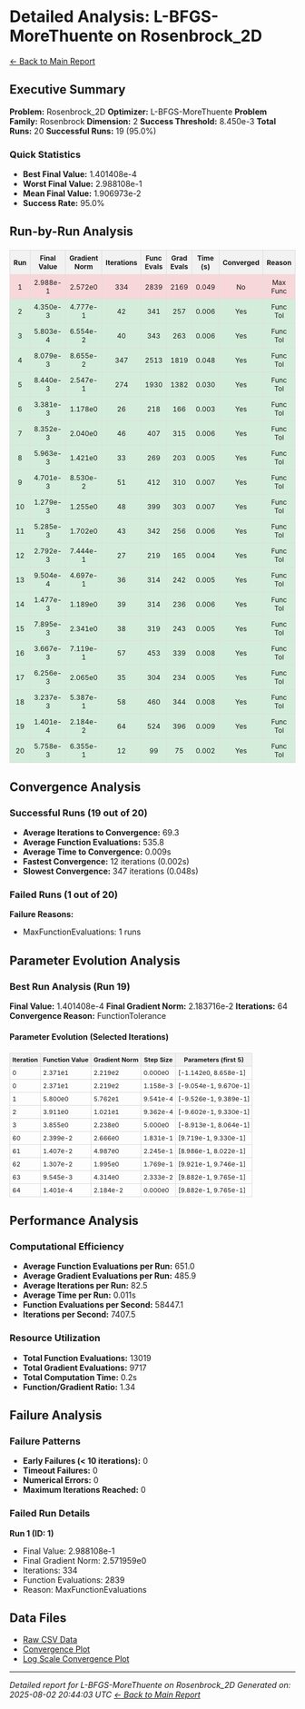 # Detailed Analysis: L-BFGS-MoreThuente on Rosenbrock_2D
[← Back to Main Report](benchmark_report.md)
## Executive Summary
**Problem:** Rosenbrock_2D
**Optimizer:** L-BFGS-MoreThuente
**Problem Family:** Rosenbrock
**Dimension:** 2
**Success Threshold:** 8.450e-3
**Total Runs:** 20
**Successful Runs:** 19 (95.0%)

### Quick Statistics
* **Best Final Value:** 1.401408e-4
* **Worst Final Value:** 2.988108e-1
* **Mean Final Value:** 1.906973e-2
* **Success Rate:** 95.0%


## Run-by-Run Analysis
<table style="border-collapse: collapse; width: 100%; margin: 20px 0; font-size: 12px;">
<tr style="background-color: #f2f2f2;">
<th style="border: 1px solid #ddd; padding: 6px; text-align: center;">Run</th>
<th style="border: 1px solid #ddd; padding: 6px; text-align: center;">Final Value</th>
<th style="border: 1px solid #ddd; padding: 6px; text-align: center;">Gradient Norm</th>
<th style="border: 1px solid #ddd; padding: 6px; text-align: center;">Iterations</th>
<th style="border: 1px solid #ddd; padding: 6px; text-align: center;">Func Evals</th>
<th style="border: 1px solid #ddd; padding: 6px; text-align: center;">Grad Evals</th>
<th style="border: 1px solid #ddd; padding: 6px; text-align: center;">Time (s)</th>
<th style="border: 1px solid #ddd; padding: 6px; text-align: center;">Converged</th>
<th style="border: 1px solid #ddd; padding: 6px; text-align: center;">Reason</th>
</tr>
<tr style="background-color: #f8d7da;">
<td style="border: 1px solid #ddd; padding: 6px; text-align: center;">1</td>
<td style="border: 1px solid #ddd; padding: 6px; text-align: center;">2.988e-1</td>
<td style="border: 1px solid #ddd; padding: 6px; text-align: center;">2.572e0</td>
<td style="border: 1px solid #ddd; padding: 6px; text-align: center;">334</td>
<td style="border: 1px solid #ddd; padding: 6px; text-align: center;">2839</td>
<td style="border: 1px solid #ddd; padding: 6px; text-align: center;">2169</td>
<td style="border: 1px solid #ddd; padding: 6px; text-align: center;">0.049</td>
<td style="border: 1px solid #ddd; padding: 6px; text-align: center;">No</td>
<td style="border: 1px solid #ddd; padding: 6px; text-align: center;">Max Func</td>
</tr>
<tr style="background-color: #d4edda;">
<td style="border: 1px solid #ddd; padding: 6px; text-align: center;">2</td>
<td style="border: 1px solid #ddd; padding: 6px; text-align: center;">4.350e-3</td>
<td style="border: 1px solid #ddd; padding: 6px; text-align: center;">4.777e-1</td>
<td style="border: 1px solid #ddd; padding: 6px; text-align: center;">42</td>
<td style="border: 1px solid #ddd; padding: 6px; text-align: center;">341</td>
<td style="border: 1px solid #ddd; padding: 6px; text-align: center;">257</td>
<td style="border: 1px solid #ddd; padding: 6px; text-align: center;">0.006</td>
<td style="border: 1px solid #ddd; padding: 6px; text-align: center;">Yes</td>
<td style="border: 1px solid #ddd; padding: 6px; text-align: center;">Func Tol</td>
</tr>
<tr style="background-color: #d4edda;">
<td style="border: 1px solid #ddd; padding: 6px; text-align: center;">3</td>
<td style="border: 1px solid #ddd; padding: 6px; text-align: center;">5.803e-4</td>
<td style="border: 1px solid #ddd; padding: 6px; text-align: center;">6.554e-2</td>
<td style="border: 1px solid #ddd; padding: 6px; text-align: center;">40</td>
<td style="border: 1px solid #ddd; padding: 6px; text-align: center;">343</td>
<td style="border: 1px solid #ddd; padding: 6px; text-align: center;">263</td>
<td style="border: 1px solid #ddd; padding: 6px; text-align: center;">0.006</td>
<td style="border: 1px solid #ddd; padding: 6px; text-align: center;">Yes</td>
<td style="border: 1px solid #ddd; padding: 6px; text-align: center;">Func Tol</td>
</tr>
<tr style="background-color: #d4edda;">
<td style="border: 1px solid #ddd; padding: 6px; text-align: center;">4</td>
<td style="border: 1px solid #ddd; padding: 6px; text-align: center;">8.079e-3</td>
<td style="border: 1px solid #ddd; padding: 6px; text-align: center;">8.655e-2</td>
<td style="border: 1px solid #ddd; padding: 6px; text-align: center;">347</td>
<td style="border: 1px solid #ddd; padding: 6px; text-align: center;">2513</td>
<td style="border: 1px solid #ddd; padding: 6px; text-align: center;">1819</td>
<td style="border: 1px solid #ddd; padding: 6px; text-align: center;">0.048</td>
<td style="border: 1px solid #ddd; padding: 6px; text-align: center;">Yes</td>
<td style="border: 1px solid #ddd; padding: 6px; text-align: center;">Func Tol</td>
</tr>
<tr style="background-color: #d4edda;">
<td style="border: 1px solid #ddd; padding: 6px; text-align: center;">5</td>
<td style="border: 1px solid #ddd; padding: 6px; text-align: center;">8.440e-3</td>
<td style="border: 1px solid #ddd; padding: 6px; text-align: center;">2.547e-1</td>
<td style="border: 1px solid #ddd; padding: 6px; text-align: center;">274</td>
<td style="border: 1px solid #ddd; padding: 6px; text-align: center;">1930</td>
<td style="border: 1px solid #ddd; padding: 6px; text-align: center;">1382</td>
<td style="border: 1px solid #ddd; padding: 6px; text-align: center;">0.030</td>
<td style="border: 1px solid #ddd; padding: 6px; text-align: center;">Yes</td>
<td style="border: 1px solid #ddd; padding: 6px; text-align: center;">Func Tol</td>
</tr>
<tr style="background-color: #d4edda;">
<td style="border: 1px solid #ddd; padding: 6px; text-align: center;">6</td>
<td style="border: 1px solid #ddd; padding: 6px; text-align: center;">3.381e-3</td>
<td style="border: 1px solid #ddd; padding: 6px; text-align: center;">1.178e0</td>
<td style="border: 1px solid #ddd; padding: 6px; text-align: center;">26</td>
<td style="border: 1px solid #ddd; padding: 6px; text-align: center;">218</td>
<td style="border: 1px solid #ddd; padding: 6px; text-align: center;">166</td>
<td style="border: 1px solid #ddd; padding: 6px; text-align: center;">0.003</td>
<td style="border: 1px solid #ddd; padding: 6px; text-align: center;">Yes</td>
<td style="border: 1px solid #ddd; padding: 6px; text-align: center;">Func Tol</td>
</tr>
<tr style="background-color: #d4edda;">
<td style="border: 1px solid #ddd; padding: 6px; text-align: center;">7</td>
<td style="border: 1px solid #ddd; padding: 6px; text-align: center;">8.352e-3</td>
<td style="border: 1px solid #ddd; padding: 6px; text-align: center;">2.040e0</td>
<td style="border: 1px solid #ddd; padding: 6px; text-align: center;">46</td>
<td style="border: 1px solid #ddd; padding: 6px; text-align: center;">407</td>
<td style="border: 1px solid #ddd; padding: 6px; text-align: center;">315</td>
<td style="border: 1px solid #ddd; padding: 6px; text-align: center;">0.006</td>
<td style="border: 1px solid #ddd; padding: 6px; text-align: center;">Yes</td>
<td style="border: 1px solid #ddd; padding: 6px; text-align: center;">Func Tol</td>
</tr>
<tr style="background-color: #d4edda;">
<td style="border: 1px solid #ddd; padding: 6px; text-align: center;">8</td>
<td style="border: 1px solid #ddd; padding: 6px; text-align: center;">5.963e-3</td>
<td style="border: 1px solid #ddd; padding: 6px; text-align: center;">1.421e0</td>
<td style="border: 1px solid #ddd; padding: 6px; text-align: center;">33</td>
<td style="border: 1px solid #ddd; padding: 6px; text-align: center;">269</td>
<td style="border: 1px solid #ddd; padding: 6px; text-align: center;">203</td>
<td style="border: 1px solid #ddd; padding: 6px; text-align: center;">0.005</td>
<td style="border: 1px solid #ddd; padding: 6px; text-align: center;">Yes</td>
<td style="border: 1px solid #ddd; padding: 6px; text-align: center;">Func Tol</td>
</tr>
<tr style="background-color: #d4edda;">
<td style="border: 1px solid #ddd; padding: 6px; text-align: center;">9</td>
<td style="border: 1px solid #ddd; padding: 6px; text-align: center;">4.701e-3</td>
<td style="border: 1px solid #ddd; padding: 6px; text-align: center;">8.530e-2</td>
<td style="border: 1px solid #ddd; padding: 6px; text-align: center;">51</td>
<td style="border: 1px solid #ddd; padding: 6px; text-align: center;">412</td>
<td style="border: 1px solid #ddd; padding: 6px; text-align: center;">310</td>
<td style="border: 1px solid #ddd; padding: 6px; text-align: center;">0.007</td>
<td style="border: 1px solid #ddd; padding: 6px; text-align: center;">Yes</td>
<td style="border: 1px solid #ddd; padding: 6px; text-align: center;">Func Tol</td>
</tr>
<tr style="background-color: #d4edda;">
<td style="border: 1px solid #ddd; padding: 6px; text-align: center;">10</td>
<td style="border: 1px solid #ddd; padding: 6px; text-align: center;">1.279e-3</td>
<td style="border: 1px solid #ddd; padding: 6px; text-align: center;">1.255e0</td>
<td style="border: 1px solid #ddd; padding: 6px; text-align: center;">48</td>
<td style="border: 1px solid #ddd; padding: 6px; text-align: center;">399</td>
<td style="border: 1px solid #ddd; padding: 6px; text-align: center;">303</td>
<td style="border: 1px solid #ddd; padding: 6px; text-align: center;">0.007</td>
<td style="border: 1px solid #ddd; padding: 6px; text-align: center;">Yes</td>
<td style="border: 1px solid #ddd; padding: 6px; text-align: center;">Func Tol</td>
</tr>
<tr style="background-color: #d4edda;">
<td style="border: 1px solid #ddd; padding: 6px; text-align: center;">11</td>
<td style="border: 1px solid #ddd; padding: 6px; text-align: center;">5.285e-3</td>
<td style="border: 1px solid #ddd; padding: 6px; text-align: center;">1.702e0</td>
<td style="border: 1px solid #ddd; padding: 6px; text-align: center;">43</td>
<td style="border: 1px solid #ddd; padding: 6px; text-align: center;">342</td>
<td style="border: 1px solid #ddd; padding: 6px; text-align: center;">256</td>
<td style="border: 1px solid #ddd; padding: 6px; text-align: center;">0.006</td>
<td style="border: 1px solid #ddd; padding: 6px; text-align: center;">Yes</td>
<td style="border: 1px solid #ddd; padding: 6px; text-align: center;">Func Tol</td>
</tr>
<tr style="background-color: #d4edda;">
<td style="border: 1px solid #ddd; padding: 6px; text-align: center;">12</td>
<td style="border: 1px solid #ddd; padding: 6px; text-align: center;">2.792e-3</td>
<td style="border: 1px solid #ddd; padding: 6px; text-align: center;">7.444e-1</td>
<td style="border: 1px solid #ddd; padding: 6px; text-align: center;">27</td>
<td style="border: 1px solid #ddd; padding: 6px; text-align: center;">219</td>
<td style="border: 1px solid #ddd; padding: 6px; text-align: center;">165</td>
<td style="border: 1px solid #ddd; padding: 6px; text-align: center;">0.004</td>
<td style="border: 1px solid #ddd; padding: 6px; text-align: center;">Yes</td>
<td style="border: 1px solid #ddd; padding: 6px; text-align: center;">Func Tol</td>
</tr>
<tr style="background-color: #d4edda;">
<td style="border: 1px solid #ddd; padding: 6px; text-align: center;">13</td>
<td style="border: 1px solid #ddd; padding: 6px; text-align: center;">9.504e-4</td>
<td style="border: 1px solid #ddd; padding: 6px; text-align: center;">4.697e-1</td>
<td style="border: 1px solid #ddd; padding: 6px; text-align: center;">36</td>
<td style="border: 1px solid #ddd; padding: 6px; text-align: center;">314</td>
<td style="border: 1px solid #ddd; padding: 6px; text-align: center;">242</td>
<td style="border: 1px solid #ddd; padding: 6px; text-align: center;">0.005</td>
<td style="border: 1px solid #ddd; padding: 6px; text-align: center;">Yes</td>
<td style="border: 1px solid #ddd; padding: 6px; text-align: center;">Func Tol</td>
</tr>
<tr style="background-color: #d4edda;">
<td style="border: 1px solid #ddd; padding: 6px; text-align: center;">14</td>
<td style="border: 1px solid #ddd; padding: 6px; text-align: center;">1.477e-3</td>
<td style="border: 1px solid #ddd; padding: 6px; text-align: center;">1.189e0</td>
<td style="border: 1px solid #ddd; padding: 6px; text-align: center;">39</td>
<td style="border: 1px solid #ddd; padding: 6px; text-align: center;">314</td>
<td style="border: 1px solid #ddd; padding: 6px; text-align: center;">236</td>
<td style="border: 1px solid #ddd; padding: 6px; text-align: center;">0.006</td>
<td style="border: 1px solid #ddd; padding: 6px; text-align: center;">Yes</td>
<td style="border: 1px solid #ddd; padding: 6px; text-align: center;">Func Tol</td>
</tr>
<tr style="background-color: #d4edda;">
<td style="border: 1px solid #ddd; padding: 6px; text-align: center;">15</td>
<td style="border: 1px solid #ddd; padding: 6px; text-align: center;">7.895e-3</td>
<td style="border: 1px solid #ddd; padding: 6px; text-align: center;">2.341e0</td>
<td style="border: 1px solid #ddd; padding: 6px; text-align: center;">38</td>
<td style="border: 1px solid #ddd; padding: 6px; text-align: center;">319</td>
<td style="border: 1px solid #ddd; padding: 6px; text-align: center;">243</td>
<td style="border: 1px solid #ddd; padding: 6px; text-align: center;">0.005</td>
<td style="border: 1px solid #ddd; padding: 6px; text-align: center;">Yes</td>
<td style="border: 1px solid #ddd; padding: 6px; text-align: center;">Func Tol</td>
</tr>
<tr style="background-color: #d4edda;">
<td style="border: 1px solid #ddd; padding: 6px; text-align: center;">16</td>
<td style="border: 1px solid #ddd; padding: 6px; text-align: center;">3.667e-3</td>
<td style="border: 1px solid #ddd; padding: 6px; text-align: center;">7.119e-1</td>
<td style="border: 1px solid #ddd; padding: 6px; text-align: center;">57</td>
<td style="border: 1px solid #ddd; padding: 6px; text-align: center;">453</td>
<td style="border: 1px solid #ddd; padding: 6px; text-align: center;">339</td>
<td style="border: 1px solid #ddd; padding: 6px; text-align: center;">0.008</td>
<td style="border: 1px solid #ddd; padding: 6px; text-align: center;">Yes</td>
<td style="border: 1px solid #ddd; padding: 6px; text-align: center;">Func Tol</td>
</tr>
<tr style="background-color: #d4edda;">
<td style="border: 1px solid #ddd; padding: 6px; text-align: center;">17</td>
<td style="border: 1px solid #ddd; padding: 6px; text-align: center;">6.256e-3</td>
<td style="border: 1px solid #ddd; padding: 6px; text-align: center;">2.065e0</td>
<td style="border: 1px solid #ddd; padding: 6px; text-align: center;">35</td>
<td style="border: 1px solid #ddd; padding: 6px; text-align: center;">304</td>
<td style="border: 1px solid #ddd; padding: 6px; text-align: center;">234</td>
<td style="border: 1px solid #ddd; padding: 6px; text-align: center;">0.005</td>
<td style="border: 1px solid #ddd; padding: 6px; text-align: center;">Yes</td>
<td style="border: 1px solid #ddd; padding: 6px; text-align: center;">Func Tol</td>
</tr>
<tr style="background-color: #d4edda;">
<td style="border: 1px solid #ddd; padding: 6px; text-align: center;">18</td>
<td style="border: 1px solid #ddd; padding: 6px; text-align: center;">3.237e-3</td>
<td style="border: 1px solid #ddd; padding: 6px; text-align: center;">5.387e-1</td>
<td style="border: 1px solid #ddd; padding: 6px; text-align: center;">58</td>
<td style="border: 1px solid #ddd; padding: 6px; text-align: center;">460</td>
<td style="border: 1px solid #ddd; padding: 6px; text-align: center;">344</td>
<td style="border: 1px solid #ddd; padding: 6px; text-align: center;">0.008</td>
<td style="border: 1px solid #ddd; padding: 6px; text-align: center;">Yes</td>
<td style="border: 1px solid #ddd; padding: 6px; text-align: center;">Func Tol</td>
</tr>
<tr style="background-color: #d4edda;">
<td style="border: 1px solid #ddd; padding: 6px; text-align: center;">19</td>
<td style="border: 1px solid #ddd; padding: 6px; text-align: center;">1.401e-4</td>
<td style="border: 1px solid #ddd; padding: 6px; text-align: center;">2.184e-2</td>
<td style="border: 1px solid #ddd; padding: 6px; text-align: center;">64</td>
<td style="border: 1px solid #ddd; padding: 6px; text-align: center;">524</td>
<td style="border: 1px solid #ddd; padding: 6px; text-align: center;">396</td>
<td style="border: 1px solid #ddd; padding: 6px; text-align: center;">0.009</td>
<td style="border: 1px solid #ddd; padding: 6px; text-align: center;">Yes</td>
<td style="border: 1px solid #ddd; padding: 6px; text-align: center;">Func Tol</td>
</tr>
<tr style="background-color: #d4edda;">
<td style="border: 1px solid #ddd; padding: 6px; text-align: center;">20</td>
<td style="border: 1px solid #ddd; padding: 6px; text-align: center;">5.758e-3</td>
<td style="border: 1px solid #ddd; padding: 6px; text-align: center;">6.355e-1</td>
<td style="border: 1px solid #ddd; padding: 6px; text-align: center;">12</td>
<td style="border: 1px solid #ddd; padding: 6px; text-align: center;">99</td>
<td style="border: 1px solid #ddd; padding: 6px; text-align: center;">75</td>
<td style="border: 1px solid #ddd; padding: 6px; text-align: center;">0.002</td>
<td style="border: 1px solid #ddd; padding: 6px; text-align: center;">Yes</td>
<td style="border: 1px solid #ddd; padding: 6px; text-align: center;">Func Tol</td>
</tr>
</table>

## Convergence Analysis

### Successful Runs (19 out of 20)

* **Average Iterations to Convergence:** 69.3
* **Average Function Evaluations:** 535.8
* **Average Time to Convergence:** 0.009s
* **Fastest Convergence:** 12 iterations (0.002s)
* **Slowest Convergence:** 347 iterations (0.048s)

### Failed Runs (1 out of 20)

**Failure Reasons:**
- MaxFunctionEvaluations: 1 runs

## Parameter Evolution Analysis

### Best Run Analysis (Run 19)
**Final Value:** 1.401408e-4
**Final Gradient Norm:** 2.183716e-2
**Iterations:** 64
**Convergence Reason:** FunctionTolerance

#### Parameter Evolution (Selected Iterations)

<table style="border-collapse: collapse; width: 100%; margin: 20px 0; font-size: 11px;">
<tr style="background-color: #f2f2f2;">
<th style="border: 1px solid #ddd; padding: 4px;">Iteration</th>
<th style="border: 1px solid #ddd; padding: 4px;">Function Value</th>
<th style="border: 1px solid #ddd; padding: 4px;">Gradient Norm</th>
<th style="border: 1px solid #ddd; padding: 4px;">Step Size</th>
<th style="border: 1px solid #ddd; padding: 4px;">Parameters (first 5)</th>
</tr>
<tr><td style="border: 1px solid #ddd; padding: 4px;">0</td><td style="border: 1px solid #ddd; padding: 4px;">2.371e1</td><td style="border: 1px solid #ddd; padding: 4px;">2.219e2</td><td style="border: 1px solid #ddd; padding: 4px;">0.000e0</td><td style="border: 1px solid #ddd; padding: 4px;">[-1.142e0, 8.658e-1]</td></tr>
<tr><td style="border: 1px solid #ddd; padding: 4px;">0</td><td style="border: 1px solid #ddd; padding: 4px;">2.371e1</td><td style="border: 1px solid #ddd; padding: 4px;">2.219e2</td><td style="border: 1px solid #ddd; padding: 4px;">1.158e-3</td><td style="border: 1px solid #ddd; padding: 4px;">[-9.054e-1, 9.670e-1]</td></tr>
<tr><td style="border: 1px solid #ddd; padding: 4px;">1</td><td style="border: 1px solid #ddd; padding: 4px;">5.800e0</td><td style="border: 1px solid #ddd; padding: 4px;">5.762e1</td><td style="border: 1px solid #ddd; padding: 4px;">9.541e-4</td><td style="border: 1px solid #ddd; padding: 4px;">[-9.526e-1, 9.389e-1]</td></tr>
<tr><td style="border: 1px solid #ddd; padding: 4px;">2</td><td style="border: 1px solid #ddd; padding: 4px;">3.911e0</td><td style="border: 1px solid #ddd; padding: 4px;">1.021e1</td><td style="border: 1px solid #ddd; padding: 4px;">9.362e-4</td><td style="border: 1px solid #ddd; padding: 4px;">[-9.602e-1, 9.330e-1]</td></tr>
<tr><td style="border: 1px solid #ddd; padding: 4px;">3</td><td style="border: 1px solid #ddd; padding: 4px;">3.855e0</td><td style="border: 1px solid #ddd; padding: 4px;">2.238e0</td><td style="border: 1px solid #ddd; padding: 4px;">5.000e0</td><td style="border: 1px solid #ddd; padding: 4px;">[-8.913e-1, 8.064e-1]</td></tr>
<tr><td style="border: 1px solid #ddd; padding: 4px;">60</td><td style="border: 1px solid #ddd; padding: 4px;">2.399e-2</td><td style="border: 1px solid #ddd; padding: 4px;">2.666e0</td><td style="border: 1px solid #ddd; padding: 4px;">1.831e-1</td><td style="border: 1px solid #ddd; padding: 4px;">[9.719e-1, 9.330e-1]</td></tr>
<tr><td style="border: 1px solid #ddd; padding: 4px;">61</td><td style="border: 1px solid #ddd; padding: 4px;">1.407e-2</td><td style="border: 1px solid #ddd; padding: 4px;">4.987e0</td><td style="border: 1px solid #ddd; padding: 4px;">2.245e-1</td><td style="border: 1px solid #ddd; padding: 4px;">[8.986e-1, 8.022e-1]</td></tr>
<tr><td style="border: 1px solid #ddd; padding: 4px;">62</td><td style="border: 1px solid #ddd; padding: 4px;">1.307e-2</td><td style="border: 1px solid #ddd; padding: 4px;">1.995e0</td><td style="border: 1px solid #ddd; padding: 4px;">1.769e-1</td><td style="border: 1px solid #ddd; padding: 4px;">[9.921e-1, 9.746e-1]</td></tr>
<tr><td style="border: 1px solid #ddd; padding: 4px;">63</td><td style="border: 1px solid #ddd; padding: 4px;">9.545e-3</td><td style="border: 1px solid #ddd; padding: 4px;">4.314e0</td><td style="border: 1px solid #ddd; padding: 4px;">2.333e-2</td><td style="border: 1px solid #ddd; padding: 4px;">[9.882e-1, 9.765e-1]</td></tr>
<tr><td style="border: 1px solid #ddd; padding: 4px;">64</td><td style="border: 1px solid #ddd; padding: 4px;">1.401e-4</td><td style="border: 1px solid #ddd; padding: 4px;">2.184e-2</td><td style="border: 1px solid #ddd; padding: 4px;">0.000e0</td><td style="border: 1px solid #ddd; padding: 4px;">[9.882e-1, 9.765e-1]</td></tr>
</table>

## Performance Analysis

### Computational Efficiency
- **Average Function Evaluations per Run:** 651.0
- **Average Gradient Evaluations per Run:** 485.9
- **Average Iterations per Run:** 82.5
- **Average Time per Run:** 0.011s
- **Function Evaluations per Second:** 58447.1
- **Iterations per Second:** 7407.5
### Resource Utilization
- **Total Function Evaluations:** 13019
- **Total Gradient Evaluations:** 9717
- **Total Computation Time:** 0.2s
- **Function/Gradient Ratio:** 1.34
## Failure Analysis

### Failure Patterns
- **Early Failures (< 10 iterations):** 0
- **Timeout Failures:** 0
- **Numerical Errors:** 0
- **Maximum Iterations Reached:** 0
### Failed Run Details

**Run 1 (ID: 1)**
- Final Value: 2.988108e-1
- Final Gradient Norm: 2.571959e0
- Iterations: 334
- Function Evaluations: 2839
- Reason: MaxFunctionEvaluations



## Data Files
* [Raw CSV Data](../data/problems/Rosenbrock_2D_results.csv)
* [Convergence Plot](../plots/Rosenbrock_2D.png)
* [Log Scale Convergence Plot](../plots/Rosenbrock_2D_log.png)


---
*Detailed report for L-BFGS-MoreThuente on Rosenbrock_2D*
*Generated on: 2025-08-02 20:44:03 UTC*
*[← Back to Main Report](../benchmark_report.md)*
